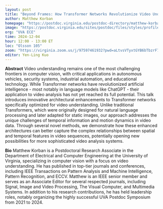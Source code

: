 ```yaml
---
layout: post
title: "Beyond Frames: How Transformer Networks Revolutionize Video Understanding and Analysis"
author: Matthew Korban
homepage: "https://postdoc.virginia.edu/postdoc-directory/matthew-korban"
image: "https://postdoc.virginia.edu/sites/postdoc/files/styles/profile_photo_large/public/matthew-korban.png?itok=LR-NGaFP"
org: "UVA ECE"
time: 2024-12-04
hour: 12:00 - 13:00 ET
loc: "Olsson 105"
zoom: "https://virginia.zoom.us/j/97597461932?pwd=aLtvsVTyxtGYB6bTbzrF7MvDHsVdyC.1"
editor: Yen-Ling Kuo
---
```


**Abstract**
Video understanding remains one of the most challenging frontiers in computer vision, with critical applications in autonomous vehicles, security systems, industrial automation, and educational technology. While Transformer networks have revolutionized artificial intelligence - most notably in language models like ChatGPT - their application to video analysis has not yet reached its full potential. This talk introduces innovative architectural enhancements to Transformer networks specifically optimized for video understanding. Unlike traditional Transformers, which were originally designed for natural language processing and later adapted for static images, our approach addresses the unique challenges of temporal information and motion dynamics in video data. Through several novel methods, we demonstrate how these enhanced architectures can better capture the complex relationships between spatial and temporal features in video sequences, potentially opening new possibilities for more sophisticated video analysis systems.


**Bio**
Matthew Korban is a Postdoctoral Research Associate in the Department of Electrical and Computer Engineering at the University of Virginia, specializing in computer vision with a focus on video understanding. He has published in top-tier journals and conferences, including IEEE Transactions on Pattern Analysis and Machine Intelligence, Pattern Recognition, and ECCV. Matthew is an IEEE senior member and serves as an Associate Editor for several respected journals, including Signal, Image and Video Processing, The Visual Computer, and Multimedia Systems. In addition to his research contributions, he has held leadership roles, notably organizing the highly successful UVA Postdoc Symposium from 2021 to 2024.

